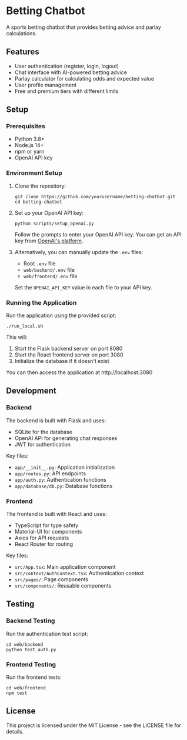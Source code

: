 # Betting Chatbot

A sports betting chatbot that provides betting advice and parlay calculations.

## Features

- User authentication (register, login, logout)
- Chat interface with AI-powered betting advice
- Parlay calculator for calculating odds and expected value
- User profile management
- Free and premium tiers with different limits

## Setup

### Prerequisites

- Python 3.8+
- Node.js 14+
- npm or yarn
- OpenAI API key

### Environment Setup

1. Clone the repository:
   ```
   git clone https://github.com/yourusername/betting-chatbot.git
   cd betting-chatbot
   ```

2. Set up your OpenAI API key:
   ```
   python scripts/setup_openai.py
   ```
   Follow the prompts to enter your OpenAI API key. You can get an API key from [OpenAI's platform](https://platform.openai.com/api-keys).

3. Alternatively, you can manually update the `.env` files:
   - Root `.env` file
   - `web/backend/.env` file
   - `web/frontend/.env` file

   Set the `OPENAI_API_KEY` value in each file to your API key.

### Running the Application

Run the application using the provided script:

```
./run_local.sh
```

This will:
1. Start the Flask backend server on port 8080
2. Start the React frontend server on port 3080
3. Initialize the database if it doesn't exist

You can then access the application at http://localhost:3080

## Development

### Backend

The backend is built with Flask and uses:
- SQLite for the database
- OpenAI API for generating chat responses
- JWT for authentication

Key files:
- `app/__init__.py`: Application initialization
- `app/routes.py`: API endpoints
- `app/auth.py`: Authentication functions
- `app/database/db.py`: Database functions

### Frontend

The frontend is built with React and uses:
- TypeScript for type safety
- Material-UI for components
- Axios for API requests
- React Router for routing

Key files:
- `src/App.tsx`: Main application component
- `src/context/AuthContext.tsx`: Authentication context
- `src/pages/`: Page components
- `src/components/`: Reusable components

## Testing

### Backend Testing

Run the authentication test script:

```
cd web/backend
python test_auth.py
```

### Frontend Testing

Run the frontend tests:

```
cd web/frontend
npm test
```

## License

This project is licensed under the MIT License - see the LICENSE file for details.
